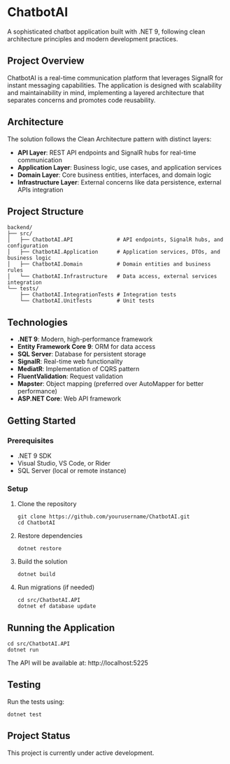# ChatbotAI

A sophisticated chatbot application built with .NET 9, following clean architecture principles and modern development practices.

## Project Overview

ChatbotAI is a real-time communication platform that leverages SignalR for instant messaging capabilities. The application is designed with scalability and maintainability in mind, implementing a layered architecture that separates concerns and promotes code reusability.

## Architecture

The solution follows the Clean Architecture pattern with distinct layers:

- **API Layer**: REST API endpoints and SignalR hubs for real-time communication
- **Application Layer**: Business logic, use cases, and application services
- **Domain Layer**: Core business entities, interfaces, and domain logic
- **Infrastructure Layer**: External concerns like data persistence, external APIs integration

## Project Structure

```
backend/
├── src/
│   ├── ChatbotAI.API              # API endpoints, SignalR hubs, and configuration
│   ├── ChatbotAI.Application      # Application services, DTOs, and business logic
│   ├── ChatbotAI.Domain           # Domain entities and business rules
│   └── ChatbotAI.Infrastructure   # Data access, external services integration
└── tests/
    ├── ChatbotAI.IntegrationTests # Integration tests
    └── ChatbotAI.UnitTests        # Unit tests
```

## Technologies

- **.NET 9**: Modern, high-performance framework
- **Entity Framework Core 9**: ORM for data access
- **SQL Server**: Database for persistent storage
- **SignalR**: Real-time web functionality
- **MediatR**: Implementation of CQRS pattern
- **FluentValidation**: Request validation
- **Mapster**: Object mapping (preferred over AutoMapper for better performance)
- **ASP.NET Core**: Web API framework

## Getting Started

### Prerequisites

- .NET 9 SDK
- Visual Studio, VS Code, or Rider
- SQL Server (local or remote instance)

### Setup

1. Clone the repository

   ```
   git clone https://github.com/yourusername/ChatbotAI.git
   cd ChatbotAI
   ```

2. Restore dependencies

   ```
   dotnet restore
   ```

3. Build the solution

   ```
   dotnet build
   ```

4. Run migrations (if needed)
   ```
   cd src/ChatbotAI.API
   dotnet ef database update
   ```

## Running the Application

```
cd src/ChatbotAI.API
dotnet run
```

The API will be available at: http://localhost:5225

## Testing

Run the tests using:

```
dotnet test
```

## Project Status

This project is currently under active development.
